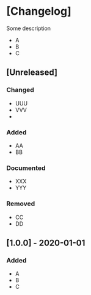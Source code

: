 # [Changelog]

Some description
- A
- B
- C

## [Unreleased]

### Changed
- UUU
- VVV
- 
### Added
- AA
- BB

### Documented
- XXX
- YYY

### Removed
- CC
- DD

## [1.0.0] - 2020-01-01

### Added
- A
- B
- C